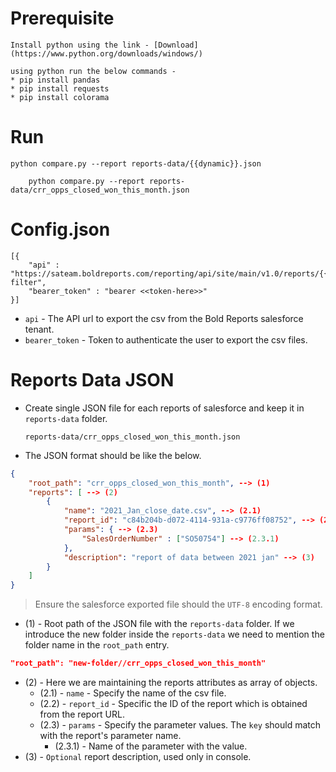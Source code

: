 # Prerequisite

    Install python using the link - [Download](https://www.python.org/downloads/windows/)

    using python run the below commands - 
    * pip install pandas
    * pip install requests
    * pip install colorama

# Run   

    python compare.py --report reports-data/{{dynamic}}.json 

```batch
    python compare.py --report reports-data/crr_opps_closed_won_this_month.json
```

# Config.json

```
[{
    "api" : "https://sateam.boldreports.com/reporting/api/site/main/v1.0/reports/{{report_name}}/CSV/export-filter",
    "bearer_token" : "bearer <<token-here>>"
}]
```

* `api` - The API url to export the csv from the Bold Reports salesforce tenant.
* `bearer_token` - Token to authenticate the user to export the csv files.

# Reports Data JSON

* Create single JSON file for each reports of salesforce and keep it in `reports-data` folder.
    ```
    reports-data/crr_opps_closed_won_this_month.json
    ```
* The JSON format should be like the below.

```json
{
    "root_path": "crr_opps_closed_won_this_month", --> (1)
    "reports": [ --> (2)
        {
            "name": "2021_Jan_close_date.csv", --> (2.1)
            "report_id": "c84b204b-d072-4114-931a-c9776ff08752", --> (2.2)
            "params": { --> (2.3)
                "SalesOrderNumber" : ["SO50754"] --> (2.3.1)
            },
            "description": "report of data between 2021 jan" --> (3)
        }        
    ]
}

```

> Ensure the salesforce exported file should the `UTF-8` encoding format.

* (1) - Root path of the JSON file with the `reports-data` folder. If we introduce the new folder inside the `reports-data` we need to mention the folder name in the `root_path` entry.

```json
"root_path": "new-folder//crr_opps_closed_won_this_month"
```

* (2) - Here we are maintaining the reports attributes as array of objects.
    * (2.1) - `name` - Specify the name of the csv file.
    * (2.2) - `report_id` - Specific the ID of the report which is obtained from the report URL.
    * (2.3) - `params` - Specify the parameter values. The `key` should match with the report's parameter name.
        * (2.3.1) - Name of the parameter with the value.
* (3) - `Optional` report description, used only in console.
